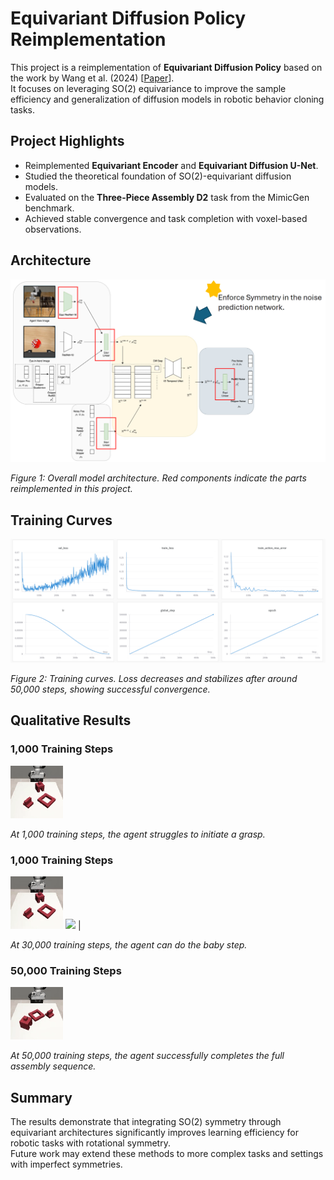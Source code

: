 # Equivariant Diffusion Policy Reimplementation

This project is a reimplementation of **Equivariant Diffusion Policy** based on the work by Wang et al. (2024) [[Paper](https://arxiv.org/abs/2407.01812)].  
It focuses on leveraging SO(2) equivariance to improve the sample efficiency and generalization of diffusion models in robotic behavior cloning tasks.

## Project Highlights
- Reimplemented **Equivariant Encoder** and **Equivariant Diffusion U-Net**.
- Studied the theoretical foundation of SO(2)-equivariant diffusion models.
- Evaluated on the **Three-Piece Assembly D2** task from the MimicGen benchmark.
- Achieved stable convergence and task completion with voxel-based observations.

## Architecture

![Architecture](img/architecture.png)

*Figure 1: Overall model architecture. Red components indicate the parts reimplemented in this project.*

## Training Curves

![Training Results](img/results.png)

*Figure 2: Training curves. Loss decreases and stabilizes after around 50,000 steps, showing successful convergence.*

## Qualitative Results

### 1,000 Training Steps

![1000 Steps](img/1000.gif)

*At 1,000 training steps, the agent struggles to initiate a grasp.*

### 1,000 Training Steps

![30000 Steps](img/30k.gif)
![](img/equi.gif) | 

*At 30,000 training steps, the agent can do the baby step.*

### 50,000 Training Steps

![50000 Steps](img/50k.gif)

*At 50,000 training steps, the agent successfully completes the full assembly sequence.*

## Summary
The results demonstrate that integrating SO(2) symmetry through equivariant architectures significantly improves learning efficiency for robotic tasks with rotational symmetry.  
Future work may extend these methods to more complex tasks and settings with imperfect symmetries.
